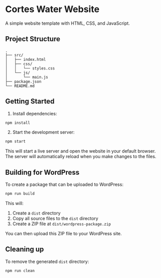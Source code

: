 # Cortes Water Website

A simple website template with HTML, CSS, and JavaScript.

## Project Structure

```
.
├── src/
│   ├── index.html
│   ├── css/
│   │   └── styles.css
│   └── js/
│       └── main.js
├── package.json
└── README.md
```

## Getting Started

1. Install dependencies:
```bash
npm install
```

2. Start the development server:
```bash
npm start
```

This will start a live server and open the website in your default browser. The server will automatically reload when you make changes to the files.

## Building for WordPress

To create a package that can be uploaded to WordPress:

```bash
npm run build
```

This will:
1. Create a `dist` directory
2. Copy all source files to the `dist` directory
3. Create a ZIP file at `dist/wordpress-package.zip`

You can then upload this ZIP file to your WordPress site.

## Cleaning up

To remove the generated `dist` directory:

```bash
npm run clean
```